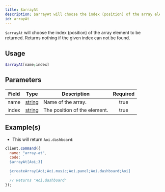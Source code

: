 ```yaml
---
title: $arrayAt
description: $arrayAt will choose the index (position) of the array element to be returned. Returns nothing if the given index can not be found.
id: arrayAt
---
```


`$arrayAt` will choose the index (position) of the array element to be returned. Returns nothing if the given index can not be found.

## Usage

```php
$arrayAt[name;index]
```

## Parameters

| Field | Type                                                                                              | Description                  | Required |
| ----- | ------------------------------------------------------------------------------------------------- | ---------------------------- | :------: |
| name  | [string](https://developer.mozilla.org/en-US/docs/Web/JavaScript/Reference/Global_Objects/String) | Name of the array.           |   true   |
| index | [string](https://developer.mozilla.org/en-US/docs/Web/JavaScript/Reference/Global_Objects/String) | The position of the element. |   true   |

## Example(s)

- This will return `Aoi.dashboard`:

```javascript
client.command({
  name: "array-at",
  code: `
  $arrayAt[Aoi;3]
  
  $createArray[Aoi;Aoi.music;Aoi.panel;Aoi.dashboard;Aoi]
  `
  // Returns "Aoi.dashboard"
});
```
